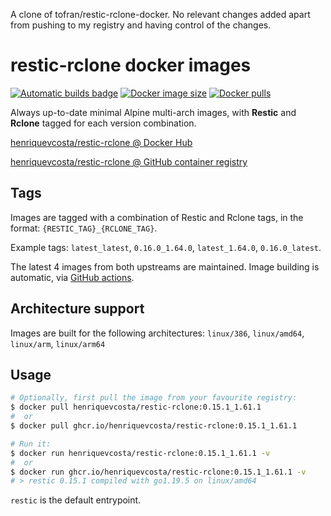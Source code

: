 A clone of tofran/restic-rclone-docker. No relevant changes added apart from pushing to my registry and having control of the changes.

# restic-rclone docker images

[![Automatic builds badge](https://github.com/henriquevcosta/restic-rclone-docker/actions/workflows/trigger-build.yaml/badge.svg)](https://github.com/henriquevcosta/restic-rclone-docker/actions/workflows/trigger-build.yaml)
[![Docker image size](https://img.shields.io/docker/image-size/henriquevcosta/restic-rclone?sort=date)][DockerHub]
[![Docker pulls](https://img.shields.io/docker/pulls/henriquevcosta/restic-rclone)][DockerHub]

Always up-to-date minimal Alpine multi-arch images, with **Restic** and **Rclone** tagged for each
version combination.

[henriquevcosta/restic-rclone @ Docker Hub][DockerHub]

[henriquevcosta/restic-rclone @ GitHub container registry][GHCR]


## Tags

Images are tagged with a combination of Restic and Rclone tags, in the format:
`{RESTIC_TAG}_{RCLONE_TAG}`.

Example tags: `latest_latest`, `0.16.0_1.64.0`, `latest_1.64.0`, `0.16.0_latest`.

The latest 4 images from both upstreams are maintained. Image building is automatic, via [GitHub actions](https://github.com/henriquevcosta/restic-rclone-docker/actions).

## Architecture support

Images are built for the following architectures:
`linux/386`, `linux/amd64`, `linux/arm`, `linux/arm64`

## Usage

```sh
# Optionally, first pull the image from your favourite registry:
$ docker pull henriquevcosta/restic-rclone:0.15.1_1.61.1
#  or
$ docker pull ghcr.io/henriquevcosta/restic-rclone:0.15.1_1.61.1

# Run it:
$ docker run henriquevcosta/restic-rclone:0.15.1_1.61.1 -v
#  or
$ docker run ghcr.io/henriquevcosta/restic-rclone:0.15.1_1.61.1 -v
# > restic 0.15.1 compiled with go1.19.5 on linux/amd64
```

`restic` is the default entrypoint.

[DockerHub]: https://hub.docker.com/r/henriquevcosta/restic-rclone
[GHCR]: https://github.com/henriquevcosta/restic-rclone-docker/pkgs/container/restic-rclone
